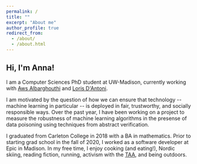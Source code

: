 ```yaml
---
permalink: /
title: ""
excerpt: "About me"
author_profile: true
redirect_from: 
  - /about/
  - /about.html
---
```


Hi, I'm Anna!
------
I am a Computer Sciences PhD student at UW-Madison, currently working with [Aws Albarghouthi](http://pages.cs.wisc.edu/~aws/) and [Loris D'Antoni](https://pages.cs.wisc.edu/~loris/teaching.html). 

I am motivated by the question of how we can ensure that technology -- machine learning in particular -- is deployed in fair, trustworthy, and socially responsible ways. Over the past year, I have been working on a project to measure the robustness of machine learning algorithms in the presense of data poisoning using techniques from abstract verification.

I graduated from Carleton College in 2018 with a BA in mathematics. Prior to starting grad school in the fall of 2020, I worked as a software developer at Epic in Madison. In my free time, I enjoy cooking (and eating!), Nordic skiing, reading fiction, running, activism with the [TAA](https://taa-madison.org), and being outdoors. 